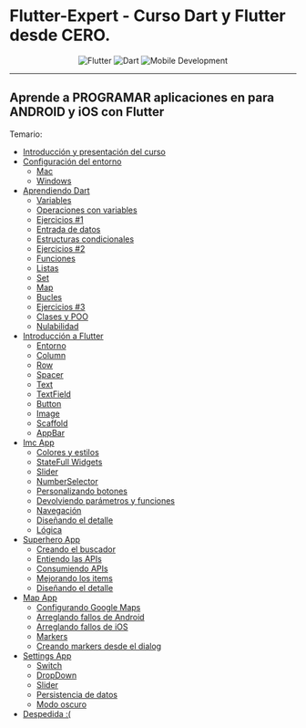 # Flutter-Expert - Curso Dart y Flutter desde CERO.

<p align="center"> 
  <img src="https://img.shields.io/badge/Flutter-02569B?style=for-the-badge&logo=flutter&logoColor=white" alt="Flutter">  
  <img src="https://img.shields.io/badge/Dart-0175C2?style=for-the-badge&logo=dart&logoColor=white" alt="Dart">  
  <img src="https://img.shields.io/badge/Mobile%20Development-%F0%9F%93%B1-blue?style=for-the-badge" alt="Mobile Development">  
</p>

----------

## Aprende a PROGRAMAR aplicaciones en para ANDROID y iOS con Flutter

Temario:
<br />

- [Introducción y presentación del curso](https://youtu.be/IKG1eV2SetA?t=0)
- [Configuración del entorno](https://youtu.be/IKG1eV2SetA?t=134)
  - [Mac](https://youtu.be/IKG1eV2SetA?t=172)
  - [Windows](https://youtu.be/IKG1eV2SetA?t=1935)
- [Aprendiendo Dart](https://youtu.be/IKG1eV2SetA?t=2726)
  - [Variables](https://youtu.be/IKG1eV2SetA?t=3020)
  - [Operaciones con variables](https://youtu.be/IKG1eV2SetA?t=4368)
  - [Ejercicios #1](https://youtu.be/IKG1eV2SetA?t=5053)
  - [Entrada de datos](https://youtu.be/IKG1eV2SetA?t=4401)
  - [Estructuras condicionales](https://youtu.be/IKG1eV2SetA?t=5893)
  - [Ejercicios #2](https://youtu.be/IKG1eV2SetA?t=6905)
  - [Funciones](https://youtu.be/IKG1eV2SetA?t=7220)
  - [Listas](https://youtu.be/IKG1eV2SetA?t=8140)
  - [Set](https://youtu.be/IKG1eV2SetA?t=8758)
  - [Map](https://youtu.be/IKG1eV2SetA?t=9111)
  - [Bucles](https://youtu.be/IKG1eV2SetA?t=9469)
  - [Ejercicios #3](https://youtu.be/IKG1eV2SetA?t=10239)
  - [Clases y POO](https://youtu.be/IKG1eV2SetA?t=10917)
  - [Nulabilidad](https://youtu.be/IKG1eV2SetA?t=11529)
- [Introducción a Flutter](https://youtu.be/IKG1eV2SetA?t=12000)
  - [Entorno](https://youtu.be/IKG1eV2SetA?t=12036)
  - [Column](https://youtu.be/IKG1eV2SetA?t=12672)
  - [Row](https://youtu.be/IKG1eV2SetA?t=13534)
  - [Spacer](https://youtu.be/IKG1eV2SetA?t=14118)
  - [Text](https://youtu.be/IKG1eV2SetA?t=14353)
  - [TextField](https://youtu.be/IKG1eV2SetA?t=14865)
  - [Button](https://youtu.be/IKG1eV2SetA?t=15455)
  - [Image](https://youtu.be/IKG1eV2SetA?t=16062)
  - [Scaffold](https://youtu.be/IKG1eV2SetA?t=16218)
  - [AppBar](https://youtu.be/IKG1eV2SetA?t=16397)
- [Imc App](https://youtu.be/IKG1eV2SetA?t=16717)
  - [Colores y estilos](https://youtu.be/IKG1eV2SetA?t=17016)
  - [StateFull Widgets](https://youtu.be/IKG1eV2SetA?t=17462)
  - [Slider](https://youtu.be/IKG1eV2SetA?t=19436)
  - [NumberSelector](https://youtu.be/IKG1eV2SetA?t=20052)
  - [Personalizando botones](https://youtu.be/IKG1eV2SetA?t=21140)
  - [Devolviendo parámetros y funciones](https://youtu.be/IKG1eV2SetA?t=21644)
  - [Navegación](https://youtu.be/IKG1eV2SetA?t=22302)
  - [Diseñando el detalle](https://youtu.be/IKG1eV2SetA?t=23240)
  - [Lógica](https://youtu.be/IKG1eV2SetA?t=24135)
- [Superhero App](https://youtu.be/IKG1eV2SetA?t=25380)
  - [Creando el buscador](https://youtu.be/IKG1eV2SetA?t=25620)
  - [Entiendo las APIs](https://youtu.be/IKG1eV2SetA?t=25833)
  - [Consumiendo APIs](https://youtu.be/IKG1eV2SetA?t=26369)
  - [Mejorando los items](https://youtu.be/IKG1eV2SetA?t=27325)
  - [Diseñando el detalle](https://youtu.be/IKG1eV2SetA?t=28770)
- [Map App](https://youtu.be/IKG1eV2SetA?t=28874)
  - [Configurando Google Maps](https://youtu.be/IKG1eV2SetA?t=29021)
  - [Arreglando fallos de Android](https://youtu.be/IKG1eV2SetA?t=29815)
  - [Arreglando fallos de iOS](https://youtu.be/IKG1eV2SetA?t=29976)
  - [Markers](https://youtu.be/IKG1eV2SetA?t=30476)
  - [Creando markers desde el dialog](https://youtu.be/IKG1eV2SetA?t=30609)
- [Settings App](https://youtu.be/IKG1eV2SetA?t=31074)
  - [Switch](https://youtu.be/IKG1eV2SetA?t=31247)
  - [DropDown](https://youtu.be/IKG1eV2SetA?t=31404)
  - [Slider](https://youtu.be/IKG1eV2SetA?t=31620)
  - [Persistencia de datos](https://youtu.be/IKG1eV2SetA?t=31729)
  - [Modo oscuro](https://youtu.be/IKG1eV2SetA?t=32427)
- [Despedida :(](https://youtu.be/IKG1eV2SetA?t=32626)
